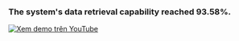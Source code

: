 ### The system's data retrieval capability reached 93.58%.


[![Xem demo trên YouTube](https://img.youtube.com/vi/klJBDH6y8X4/0.jpg)](https://youtu.be/klJBDH6y8X4)

